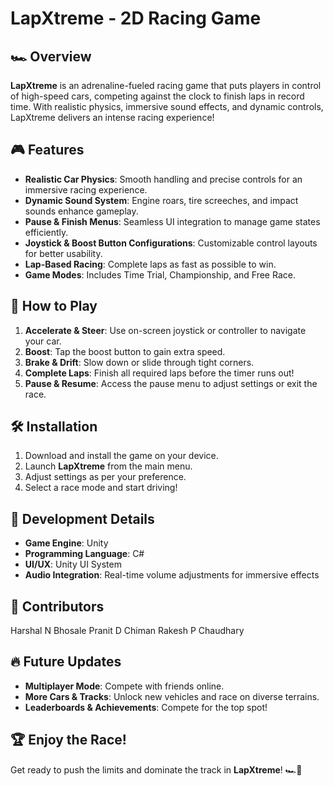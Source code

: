 # LapXtreme - 2D Racing Game

## 🏎️ Overview
**LapXtreme** is an adrenaline-fueled racing game that puts players in control of high-speed cars, competing against the clock to finish laps in record time. With realistic physics, immersive sound effects, and dynamic controls, LapXtreme delivers an intense racing experience!

## 🎮 Features
- **Realistic Car Physics**: Smooth handling and precise controls for an immersive racing experience.
- **Dynamic Sound System**: Engine roars, tire screeches, and impact sounds enhance gameplay.
- **Pause & Finish Menus**: Seamless UI integration to manage game states efficiently.
- **Joystick & Boost Button Configurations**: Customizable control layouts for better usability.
- **Lap-Based Racing**: Complete laps as fast as possible to win.
- **Game Modes**: Includes Time Trial, Championship, and Free Race.

## 📜 How to Play
1. **Accelerate & Steer**: Use on-screen joystick or controller to navigate your car.
2. **Boost**: Tap the boost button to gain extra speed.
3. **Brake & Drift**: Slow down or slide through tight corners.
4. **Complete Laps**: Finish all required laps before the timer runs out!
5. **Pause & Resume**: Access the pause menu to adjust settings or exit the race.

## 🛠️ Installation
1. Download and install the game on your device.
2. Launch **LapXtreme** from the main menu.
3. Adjust settings as per your preference.
4. Select a race mode and start driving!

## 📌 Development Details
- **Game Engine**: Unity
- **Programming Language**: C#
- **UI/UX**: Unity UI System
- **Audio Integration**: Real-time volume adjustments for immersive effects

## 🏁 Contributors
Harshal N Bhosale
Pranit D Chiman
Rakesh P Chaudhary

## 🔥 Future Updates
- **Multiplayer Mode**: Compete with friends online.
- **More Cars & Tracks**: Unlock new vehicles and race on diverse terrains.
- **Leaderboards & Achievements**: Compete for the top spot!

## 🏆 Enjoy the Race!
Get ready to push the limits and dominate the track in **LapXtreme**! 🏎️💨


